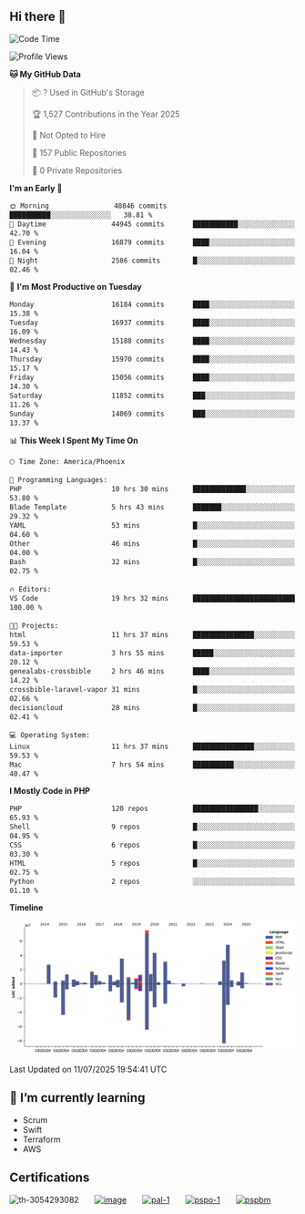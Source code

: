 ## Hi there 👋

<!--START_SECTION:waka-->
![Code Time](http://img.shields.io/badge/Code%20Time-11%2C355%20hrs%2044%20mins-blue)

![Profile Views](http://img.shields.io/badge/Profile%20Views-1-blue)

**🐱 My GitHub Data** 

> 📦 ? Used in GitHub's Storage 
 > 
> 🏆 1,527 Contributions in the Year 2025
 > 
> 🚫 Not Opted to Hire
 > 
> 📜 157 Public Repositories 
 > 
> 🔑 0 Private Repositories 
 > 
**I'm an Early 🐤** 

```text
🌞 Morning                40846 commits       ██████████░░░░░░░░░░░░░░░   38.81 % 
🌆 Daytime                44945 commits       ███████████░░░░░░░░░░░░░░   42.70 % 
🌃 Evening                16879 commits       ████░░░░░░░░░░░░░░░░░░░░░   16.04 % 
🌙 Night                  2586 commits        █░░░░░░░░░░░░░░░░░░░░░░░░   02.46 % 
```
📅 **I'm Most Productive on Tuesday** 

```text
Monday                   16184 commits       ████░░░░░░░░░░░░░░░░░░░░░   15.38 % 
Tuesday                  16937 commits       ████░░░░░░░░░░░░░░░░░░░░░   16.09 % 
Wednesday                15188 commits       ████░░░░░░░░░░░░░░░░░░░░░   14.43 % 
Thursday                 15970 commits       ████░░░░░░░░░░░░░░░░░░░░░   15.17 % 
Friday                   15056 commits       ████░░░░░░░░░░░░░░░░░░░░░   14.30 % 
Saturday                 11852 commits       ███░░░░░░░░░░░░░░░░░░░░░░   11.26 % 
Sunday                   14069 commits       ███░░░░░░░░░░░░░░░░░░░░░░   13.37 % 
```


📊 **This Week I Spent My Time On** 

```text
🕑︎ Time Zone: America/Phoenix

💬 Programming Languages: 
PHP                      10 hrs 30 mins      █████████████░░░░░░░░░░░░   53.80 % 
Blade Template           5 hrs 43 mins       ███████░░░░░░░░░░░░░░░░░░   29.32 % 
YAML                     53 mins             █░░░░░░░░░░░░░░░░░░░░░░░░   04.60 % 
Other                    46 mins             █░░░░░░░░░░░░░░░░░░░░░░░░   04.00 % 
Bash                     32 mins             █░░░░░░░░░░░░░░░░░░░░░░░░   02.75 % 

🔥 Editors: 
VS Code                  19 hrs 32 mins      █████████████████████████   100.00 % 

🐱‍💻 Projects: 
html                     11 hrs 37 mins      ███████████████░░░░░░░░░░   59.53 % 
data-importer            3 hrs 55 mins       █████░░░░░░░░░░░░░░░░░░░░   20.12 % 
genealabs-crossbible     2 hrs 46 mins       ████░░░░░░░░░░░░░░░░░░░░░   14.22 % 
crossbible-laravel-vapor 31 mins             █░░░░░░░░░░░░░░░░░░░░░░░░   02.66 % 
decisioncloud            28 mins             █░░░░░░░░░░░░░░░░░░░░░░░░   02.41 % 

💻 Operating System: 
Linux                    11 hrs 37 mins      ███████████████░░░░░░░░░░   59.53 % 
Mac                      7 hrs 54 mins       ██████████░░░░░░░░░░░░░░░   40.47 % 
```

**I Mostly Code in PHP** 

```text
PHP                      120 repos           ████████████████░░░░░░░░░   65.93 % 
Shell                    9 repos             █░░░░░░░░░░░░░░░░░░░░░░░░   04.95 % 
CSS                      6 repos             █░░░░░░░░░░░░░░░░░░░░░░░░   03.30 % 
HTML                     5 repos             █░░░░░░░░░░░░░░░░░░░░░░░░   02.75 % 
Python                   2 repos             ░░░░░░░░░░░░░░░░░░░░░░░░░   01.10 % 
```



**Timeline**

![Lines of Code chart](https://raw.githubusercontent.com/mikebronner/mikebronner/master/assets/bar_graph.png)


 Last Updated on 11/07/2025 19:54:41 UTC
<!--END_SECTION:waka-->

<!--
**mikebronner/mikebronner** is a ✨ _special_ ✨ repository because its `README.md` (this file) appears on your GitHub profile.

Here are some ideas to get you started:

- 🔭 I’m currently working on ...
- 🌱 I’m currently learning ...
- 👯 I’m looking to collaborate on ...
- 🤔 I’m looking for help with ...
- 💬 Ask me about ...
- 📫 How to reach me: ...
- 😄 Pronouns: ...
- ⚡ Fun fact: ...
-->

## 🌱 I’m currently learning

- Scrum
- Swift
- Terraform
- AWS

## Certifications

![th-3054293082](https://user-images.githubusercontent.com/1791050/208267034-c5006f82-ae89-41eb-9478-7106c5aba070.jpg)
&nbsp;&nbsp;&nbsp;&nbsp;&nbsp;
[![image](https://images.credly.com/size/100x100/images/a2790314-008a-4c3d-9553-f5e84eb359ba/image.png)](https://www.credly.com/users/mike-bronner)
&nbsp;&nbsp;&nbsp;&nbsp;&nbsp;
[![pal-1](https://images.credly.com/size/100x100/images/78c772ee-6b3c-4348-ac66-58ac5a2cf581/image.png)](https://www.credly.com/users/mike-bronner)
&nbsp;&nbsp;&nbsp;&nbsp;&nbsp;
[![pspo-1](https://images.credly.com/size/100x100/images/591762c5-fae7-49c6-b326-e1756979928d/image.png)](https://www.credly.com/users/mike-bronner)
&nbsp;&nbsp;&nbsp;&nbsp;&nbsp;
[![pspbm](https://images.credly.com/size/100x100/images/55a21a78-59af-4294-810e-e4014e9ca1be/image.png)](https://www.credly.com/users/mike-bronner)
